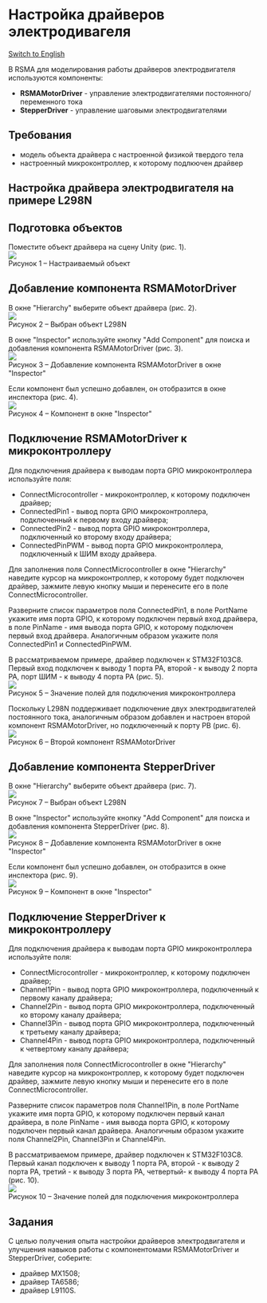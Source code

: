 # Настройка драйверов электродивагеля
[Switch to English](/Manual/en/Electronics/Setting_up_motor_drivers.md)

В RSMA для моделирования работы драйверов электродвигателя используются компоненты:
- **RSMAMotorDriver** - управление электродвигателями постоянного/переменного тока
- **StepperDriver** - управление шаговыми электродвигателями

## Требования
- модель объекта драйвера с настроенной физикой твердого тела
- настроенный микроконтроллер, к которому подлкючен драйвер

## Настройка драйвера электродвигателя на примере L298N

## Подготовка объектов

Поместите объект драйвера на сцену Unity (рис. 1).\
![](/Manual/_images/Setting_up_motor_drivers/Object.png)\
Рисунок 1 – Настраиваемый объект

## Добавление компонента RSMAMotorDriver

В окне "Hierarchy" выберите объект драйвера (рис. 2).\
![](/Manual/_images/Setting_up_motor_drivers/Selected.png)\
Рисунок 2 – Выбран объект L298N

В окне "Inspector" используйте кнопку "Add Component" для поиска и добавления компонента RSMAMotorDriver (рис. 3).\
![](/Manual/_images/Setting_up_motor_drivers/AddComponent1.png)\
Рисунок 3 – Добавление компонента RSMAMotorDriver в окне "Inspector"

Если компонент был успешно добавлен, он отобразится в окне инспектора (рис. 4).\
![](/Manual/_images/Setting_up_motor_drivers/Component1.png)\
Рисунок 4 –  Компонент в окне "Inspector"

## Подключение RSMAMotorDriver к микроконтроллеру

Для подключения драйвера к выводам порта GPIO микроконтроллера используйте поля:
- ConnectMicrocontroller - микроконтроллер, к которому подключен драйвер;
- ConnectedPin1 - вывод порта GPIO микроконтроллера, подключенный к первому входу драйвера;
- ConnectedPin2 - вывод порта GPIO микроконтроллера, подключенный ко второму входу драйвера;
- ConnectedPinPWM - вывод порта GPIO микроконтроллера, подключенный к ШИМ входу драйвера.

Для заполнения поля ConnectMicrocontroller в окне "Hierarchy" наведите курсор на микроконтроллер, к которому будет подключен драйвер, зажмите левую кнопку мыши и перенесите его в поле ConnectMicrocontroller.

Разверните список параметров поля ConnectedPin1, в поле PortName укажите имя порта GPIO, к которому подключен первый вход драйвера, в поле PinName - имя вывода порта GPIO, к которому подключен первый вход драйвера.
Аналогичным образом укажите поля ConnectedPin1 и ConnectedPinPWM.

В рассматриваемом примере, драйвер подключен к STM32F103C8. Первый вход подключен к выводу 1 порта PA, второй - к выводу 2 порта PA, порт ШИМ - к выводу 4 порта PA (рис. 5).\
![](/Manual/_images/Setting_up_motor_drivers/Setted1.png)\
Рисунок 5 – Значение полей для подключения микроконтроллера

Поскольку L298N поддерживает подключение двух электродвигателей постоянного тока, аналогичным образом добавлен и настроен второй компонент RSMAMotorDriver, но подключенный к порту PB (рис. 6).\
![](/Manual/_images/Setting_up_motor_drivers/Added1.png)\
Рисунок 6 – Второй компонент RSMAMotorDriver

## Добавление компонента StepperDriver

В окне "Hierarchy" выберите объект драйвера (рис. 7).\
![](/Manual/_images/Setting_up_motor_drivers/Selected.png)\
Рисунок 7 – Выбран объект L298N

В окне "Inspector" используйте кнопку "Add Component" для поиска и добавления компонента StepperDriver (рис. 8).\
![](/Manual/_images/Setting_up_motor_drivers/AddComponent2.png)\
Рисунок 8 – Добавление компонента RSMAMotorDriver в окне "Inspector"

Если компонент был успешно добавлен, он отобразится в окне инспектора (рис. 9).\
![](/Manual/_images/Setting_up_motor_drivers/Component2.png)\
Рисунок 9 –  Компонент в окне "Inspector"

## Подключение StepperDriver к микроконтроллеру

Для подключения драйвера к выводам порта GPIO микроконтроллера используйте поля:
- ConnectMicrocontroller - микроконтроллер, к которому подключен драйвер;
- Channel1Pin - вывод порта GPIO микроконтроллера, подключенный к первому каналу драйвера;
- Channel2Pin - вывод порта GPIO микроконтроллера, подключенный ко второму каналу драйвера;
- Channel3Pin - вывод порта GPIO микроконтроллера, подключенный к третьему каналу драйвера;
- Channel4Pin - вывод порта GPIO микроконтроллера, подключенный к четвертому каналу драйвера;

Для заполнения поля ConnectMicrocontroller в окне "Hierarchy" наведите курсор на микроконтроллер, к которому будет подключен драйвер, зажмите левую кнопку мыши и перенесите его в поле ConnectMicrocontroller.

Разверните список параметров поля Channel1Pin, в поле PortName укажите имя порта GPIO, к которому подключен первый канал драйвера, в поле PinName - имя вывода порта GPIO, к которому подключен первый канал драйвера.
Аналогичным образом укажите поля Channel2Pin, Channel3Pin и Channel4Pin.

В рассматриваемом примере, драйвер подключен к STM32F103C8. Первый канал подключен к выводу 1 порта PA, второй - к выводу 2 порта PA, третий - к выводу 3 порта PA, четвертый- к выводу 4 порта PA (рис. 10).\
![](/Manual/_images/Setting_up_motor_drivers/Setted2.png)\
Рисунок 10 – Значение полей для подключения микроконтроллера

## Задания

С целью получения опыта настройки драйверов электродвигателя и улучшения навыков работы с компонентомами RSMAMotorDriver и StepperDriver, соберите:
- драйвер MX1508;
- драйвер TA6586;
- драйвер L9110S.

